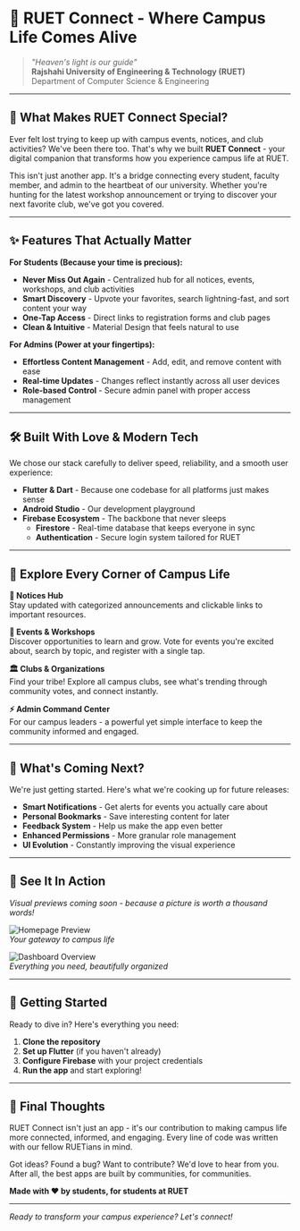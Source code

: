 # 🌟 RUET Connect - Where Campus Life Comes Alive

> *"Heaven's light is our guide"*  
> **Rajshahi University of Engineering & Technology (RUET)**  
> Department of Computer Science & Engineering

---

## 🚀 What Makes RUET Connect Special?

Ever felt lost trying to keep up with campus events, notices, and club activities? We've been there too. That's why we built **RUET Connect** - your digital companion that transforms how you experience campus life at RUET.

This isn't just another app. It's a bridge connecting every student, faculty member, and admin to the heartbeat of our university. Whether you're hunting for the latest workshop announcement or trying to discover your next favorite club, we've got you covered.

---

## ✨ Features That Actually Matter

**For Students (Because your time is precious):**
- **Never Miss Out Again** - Centralized hub for all notices, events, workshops, and club activities
- **Smart Discovery** - Upvote your favorites, search lightning-fast, and sort content your way
- **One-Tap Access** - Direct links to registration forms and club pages
- **Clean & Intuitive** - Material Design that feels natural to use

**For Admins (Power at your fingertips):**
- **Effortless Content Management** - Add, edit, and remove content with ease
- **Real-time Updates** - Changes reflect instantly across all user devices
- **Role-based Control** - Secure admin panel with proper access management

---

## 🛠️ Built With Love & Modern Tech

We chose our stack carefully to deliver speed, reliability, and a smooth user experience:

- **Flutter & Dart** - Because one codebase for all platforms just makes sense
- **Android Studio** - Our development playground
- **Firebase Ecosystem** - The backbone that never sleeps
  - **Firestore** - Real-time database that keeps everyone in sync
  - **Authentication** - Secure login system tailored for RUET

---

## 🎯 Explore Every Corner of Campus Life

**📢 Notices Hub**  
Stay updated with categorized announcements and clickable links to important resources.

**🎉 Events & Workshops**  
Discover opportunities to learn and grow. Vote for events you're excited about, search by topic, and register with a single tap.

**🏛️ Clubs & Organizations**  
Find your tribe! Explore all campus clubs, see what's trending through community votes, and connect instantly.

**⚡ Admin Command Center**  
For our campus leaders - a powerful yet simple interface to keep the community informed and engaged.

---

## 🔮 What's Coming Next?

We're just getting started. Here's what we're cooking up for future releases:

- **Smart Notifications** - Get alerts for events you actually care about
- **Personal Bookmarks** - Save interesting content for later
- **Feedback System** - Help us make the app even better
- **Enhanced Permissions** - More granular role management
- **UI Evolution** - Constantly improving the visual experience

---

## 📱 See It In Action

*Visual previews coming soon - because a picture is worth a thousand words!*

![Homepage Preview](images/homepage.png)  
*Your gateway to campus life*

![Dashboard Overview](images/dashboard.png)  
*Everything you need, beautifully organized*

---

## 🤝 Getting Started

Ready to dive in? Here's everything you need:

1. **Clone the repository**
2. **Set up Flutter** (if you haven't already)
3. **Configure Firebase** with your project credentials
4. **Run the app** and start exploring!

---


## 💭 Final Thoughts

RUET Connect isn't just an app - it's our contribution to making campus life more connected, informed, and engaging. Every line of code was written with our fellow RUETians in mind.

Got ideas? Found a bug? Want to contribute? We'd love to hear from you. After all, the best apps are built by communities, for communities.

**Made with ❤️ by students, for students at RUET**

---

*Ready to transform your campus experience? Let's connect!*
